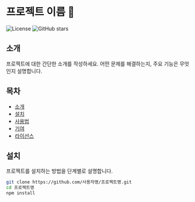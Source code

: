 # 프로젝트 이름 🚀

![License](https://img.shields.io/badge/license-MIT-blue.svg)
![GitHub stars](https://img.shields.io/github/stars/사용자명/프로젝트명)

## 소개
프로젝트에 대한 간단한 소개를 작성하세요. 어떤 문제를 해결하는지, 주요 기능은 무엇인지 설명합니다.

## 목차
- [소개](#소개)
- [설치](#설치)
- [사용법](#사용법)
- [기여](#기여)
- [라이선스](#라이선스)

## 설치
프로젝트를 설치하는 방법을 단계별로 설명합니다.

```bash
git clone https://github.com/사용자명/프로젝트명.git
cd 프로젝트명
npm install

